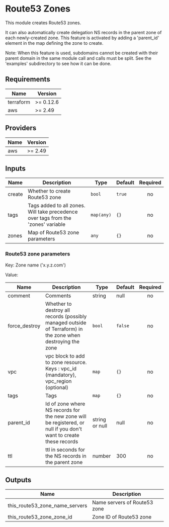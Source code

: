 # Route53 Zones

This module creates Route53 zones.

It can also automatically create delegation NS records in the parent zone
of each newly-created zone. This feature is activated by adding a 'parent_id'
element in the map defining the zone to create.

Note: When this feature is used, subdomains cannot be created with their
parent domain in the same module call and calls must be split. See the 'examples' subdirectory to see how it can be done.

<!-- BEGINNING OF PRE-COMMIT-TERRAFORM DOCS HOOK -->
## Requirements

| Name | Version |
|------|---------|
| terraform | >= 0.12.6 |
| aws | >= 2.49 |

## Providers

| Name | Version |
|------|---------|
| aws | >= 2.49 |

## Inputs

| Name | Description | Type | Default | Required |
|------|-------------|------|---------|:--------:|
| create | Whether to create Route53 zone | `bool` | `true` | no |
| tags | Tags added to all zones. Will take precedence over tags from the 'zones' variable | `map(any)` | `{}` | no |
| zones | Map of Route53 zone parameters | `any` | `{}` | no |

### Route53 zone parameters

Key: Zone name ('x.y.z.com')

Value:

| Name | Description | Type | Default | Required |
|------|-------------|------|---------|:--------:|
| comment | Comments | string | null | no |
| force_destroy | Whether to destroy all records (possibly managed outside of Terraform) in the zone when destroying the zone | `bool` | `false` | no |
| vpc | vpc block to add to zone resource. Keys : vpc_id (mandatory), vpc_region (optional) | `map` | `{}` | no |
| tags | Tags | `map` | `{}` | no |
| parent_id | Id of zone where NS records for the new zone will be registered, or null if you don't want to create these records | string or null | null | no |
| ttl | ttl in seconds for the NS records in the parent zone| number | 300 | no |

## Outputs

| Name | Description |
|------|-------------|
| this\_route53\_zone\_name\_servers | Name servers of Route53 zone |
| this\_route53\_zone\_zone\_id | Zone ID of Route53 zone |

<!-- END OF PRE-COMMIT-TERRAFORM DOCS HOOK -->
